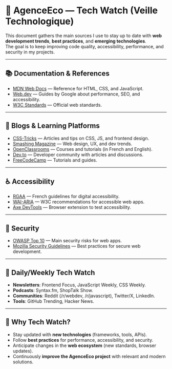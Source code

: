 # 🌱 AgenceEco — Tech Watch (Veille Technologique)

This document gathers the main sources I use to stay up to date with **web development trends**, **best practices**, and **emerging technologies**.  
The goal is to keep improving code quality, accessibility, performance, and security in my projects.

---

## 📚 Documentation & References

- [MDN Web Docs](https://developer.mozilla.org/) — Reference for HTML, CSS, and JavaScript.  
- [Web.dev](https://web.dev/) — Guides by Google about performance, SEO, and accessibility.  
- [W3C Standards](https://www.w3.org/standards/) — Official web standards.

---

## 📰 Blogs & Learning Platforms

- [CSS-Tricks](https://css-tricks.com/) — Articles and tips on CSS, JS, and frontend design.  
- [Smashing Magazine](https://www.smashingmagazine.com/) — Web design, UX, and dev trends.  
- [OpenClassrooms](https://openclassrooms.com/) — Courses and tutorials (in French and English).  
- [Dev.to](https://dev.to/) — Developer community with articles and discussions.  
- [FreeCodeCamp](https://www.freecodecamp.org/news/) — Tutorials and guides.

---

## ♿ Accessibility

- [RGAA](https://accessibilite.numerique.gouv.fr/) — French guidelines for digital accessibility.  
- [WAI-ARIA](https://www.w3.org/WAI/standards-guidelines/aria/) — W3C recommendations for accessible web apps.  
- [Axe DevTools](https://www.deque.com/axe/devtools/) — Browser extension to test accessibility.

---

## 🔐 Security

- [OWASP Top 10](https://owasp.org/www-project-top-ten/) — Main security risks for web apps.  
- [Mozilla Security Guidelines](https://infosec.mozilla.org/guidelines/web_security) — Best practices for secure web development.

---

## 🔔 Daily/Weekly Tech Watch

- **Newsletters**: Frontend Focus, JavaScript Weekly, CSS Weekly.  
- **Podcasts**: Syntax.fm, ShopTalk Show.  
- **Communities**: Reddit (/r/webdev, /r/javascript), Twitter/X, LinkedIn.  
- **Tools**: GitHub Trending, Hacker News.

---

## 🎯 Why Tech Watch?

- Stay updated with **new technologies** (frameworks, tools, APIs).  
- Follow **best practices** for performance, accessibility, and security.  
- Anticipate changes in the **web ecosystem** (new standards, browser updates).  
- Continuously **improve the AgenceEco project** with relevant and modern solutions.
